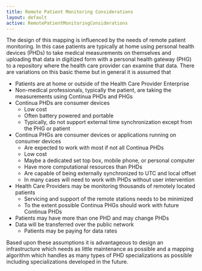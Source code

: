 ```yaml
---
title: Remote Patient Monitoring Considerations
layout: default
active: RemotePatientMonitoringConsiderations
---
```


The design of this mapping is influenced by the needs of remote patient monitoring. In this case patients are typically at home using personal health devices (PHDs) to take medical measurements on themselves and uploading that data in digitized form with a personal health gateway (PHG) to a repository where the health care provider can examine that data. There are variations on this basic theme but in general it is assumed that

* Patients are at home or outside of the Health Care Provider Enterprise
* Non-medical professionals, typically the patient, are taking the measurements using Continua PHDs and PHGs
* Continua PHDs are consumer devices
  * Low cost
  * Often battery powered and portable
  * Typically, do not support external time synchronization except from the PHG or patient
* Continua PHGs are consumer devices or applications running on consumer devices
  * Are expected to work with most if not all Continua PHDs
  * Low cost
  * Maybe a dedicated set top box, mobile phone, or personal computer
  * Have more computational resources than PHDs
  * Are capable of being externally synchronized to UTC and local offset
  * In many cases will need to work with PHDs without user intervention
* Health Care Providers may be monitoring thousands of remotely located patients
  * Servicing and support of the remote stations needs to be minimized
  * To the extent possible Continua PHGs should work with future Continua PHDs
* Patients may have more than one PHD and may change PHDs
* Data will be transferred over the public network
  * Patients may be paying for data rates

Based upon these assumptions it is advantageous to design an infrastructure which needs as little maintenance as possible and a mapping algorithm which handles as many types of PHD specializations as possible including specializations developed in the future.




